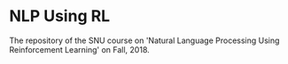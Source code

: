 # NLP Using RL
The repository of the SNU course on 'Natural Language Processing Using Reinforcement Learning' on Fall, 2018.
